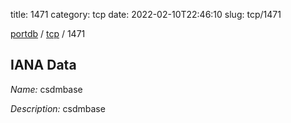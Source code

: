 title: 1471
category: tcp
date: 2022-02-10T22:46:10
slug: tcp/1471

[portdb](/) / [tcp](/category/tcp.html) / 1471


## IANA Data

_Name:_ csdmbase

_Description:_ csdmbase

